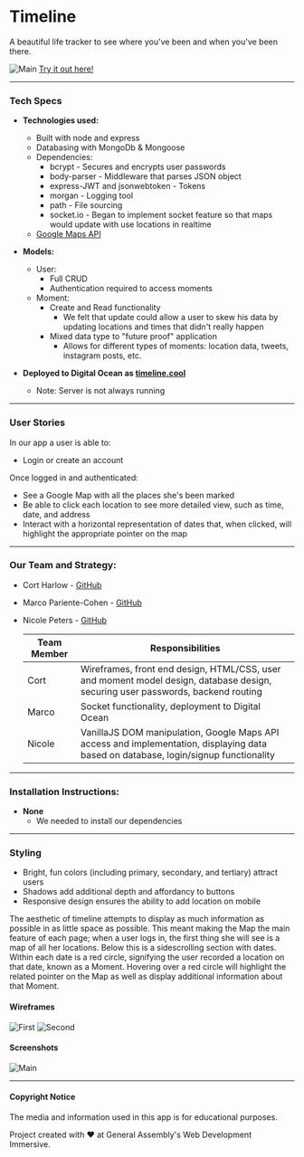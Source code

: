 # Timeline

A beautiful life tracker to see where you've been and when you've been there.

![Main](http://i.imgur.com/eC0TVoM.png?1)
[Try it out here!](http://timeline.cool:3000/)

---

### Tech Specs

* **Technologies used:**
  - Built with node and express
  - Databasing with MongoDb & Mongoose
  - Dependencies:
    - bcrypt - Secures and encrypts user passwords
    - body-parser - Middleware that parses JSON object
    - express-JWT and jsonwebtoken - Tokens 
    - morgan - Logging tool
    - path - File sourcing
    - socket.io - Began to implement socket feature so that maps would update with use locations in realtime
  - [Google Maps API](https://developers.google.com/maps/documentation/javascript/)
  
* **Models:**
  - User: 
    - Full CRUD
    - Authentication required to access moments
  - Moment:
    - Create and Read functionality
      - We felt that update could allow a user to skew his data by updating locations and times that didn't really happen
    - Mixed data type to "future proof" application 
      - Allows for different types of moments: location data, tweets, instagram posts, etc.
      
* **Deployed to Digital Ocean as [timeline.cool](http://timeline.cool:3000/)**
  - Note: Server is not always running 
  
---

### User Stories

In our app a user is able to:
  - Login or create an account
  
Once logged in and authenticated:
  - See a Google Map with all the places she's been marked
  - Be able to click each location to see more detailed view, such as time, date, and address
  - Interact with a horizontal representation of dates that, when clicked, will highlight the appropriate pointer on the map
  
---

### Our Team and Strategy:
- Cort Harlow - [GitHub](https://github.com/cortharlow)

- Marco Pariente-Cohen - [GitHub](https://github.com/Markypc3)

- Nicole Peters - [GitHub](https://github.com/napeters)

  
  | Team Member | Responsibilities |
  |-------------|------------------|
  | Cort | Wireframes, front end design, HTML/CSS, user and moment model design, database design, securing user passwords, backend routing |
  | Marco | Socket functionality, deployment to Digital Ocean |
  | Nicole | VanillaJS DOM manipulation, Google Maps API access and implementation, displaying data based on database, login/signup functionality |
  
---

### Installation Instructions:
* **None** 
   - We needed to install our dependencies

---

### Styling
  - Bright, fun colors (including primary, secondary, and tertiary) attract users
  - Shadows add additional depth and affordancy to buttons
  - Responsive design ensures the ability to add location on mobile
  
The aesthetic of timeline attempts to display as much information as possible in as little space as possible. 
This meant making the Map the main feature of each page; when a user logs in, the first thing she will see is a map of all her locations. 
Below this is a sidescrolling section with dates. 
Within each date is a red circle, signifying the user recorded a location on that date, known as a Moment.
Hovering over a red circle will highlight the related pointer on the Map as well as display additional information about that Moment.

#### Wireframes
![First](http://i.imgur.com/8Fanr9t.jpg)
![Second](http://i.imgur.com/D8fHvWR.jpg)

#### Screenshots
![Main](http://i.imgur.com/eC0TVoM.png?1)

---

#### Copyright Notice

The media and information used in this app is for educational purposes.

Project created with ♥ at General Assembly's Web Development Immersive.
